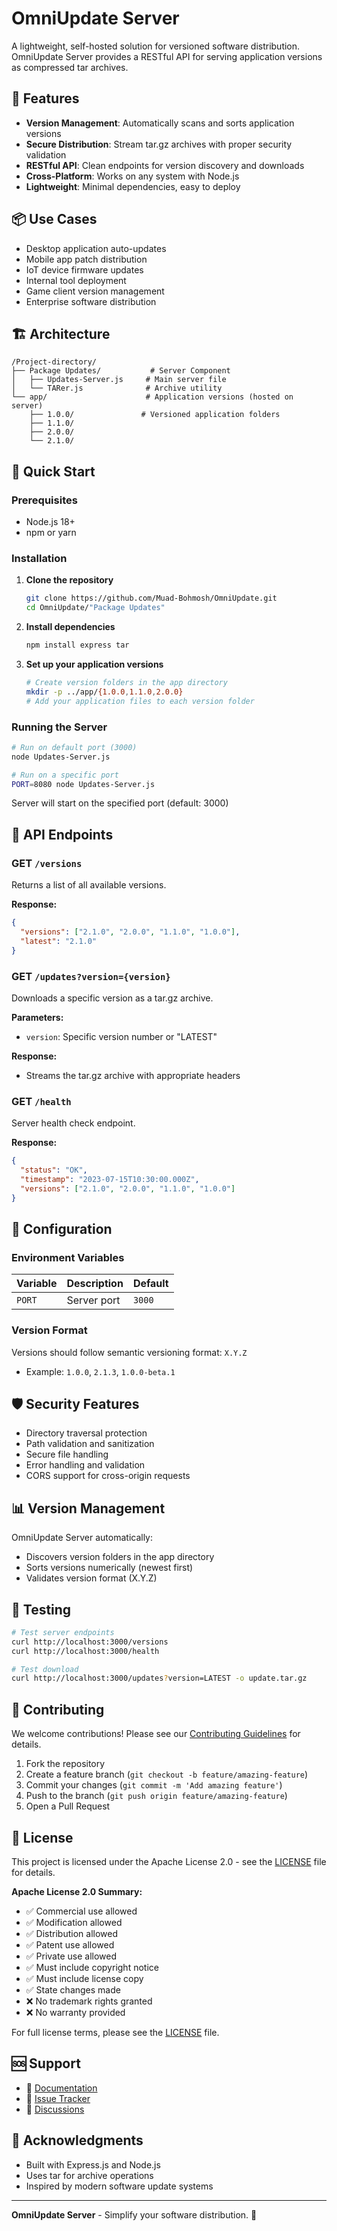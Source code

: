 # OmniUpdate Server

A lightweight, self-hosted solution for versioned software distribution. OmniUpdate Server provides a RESTful API for serving application versions as compressed tar archives.

## 🌟 Features

- **Version Management**: Automatically scans and sorts application versions
- **Secure Distribution**: Stream tar.gz archives with proper security validation
- **RESTful API**: Clean endpoints for version discovery and downloads
- **Cross-Platform**: Works on any system with Node.js
- **Lightweight**: Minimal dependencies, easy to deploy

## 📦 Use Cases

- Desktop application auto-updates
- Mobile app patch distribution
- IoT device firmware updates
- Internal tool deployment
- Game client version management
- Enterprise software distribution

## 🏗️ Architecture

```
/Project-directory/
├── Package Updates/           # Server Component
│   ├── Updates-Server.js     # Main server file
│   └── TARer.js              # Archive utility
└── app/                      # Application versions (hosted on server)
    ├── 1.0.0/               # Versioned application folders
    ├── 1.1.0/
    ├── 2.0.0/
    └── 2.1.0/
```

## 🚀 Quick Start

### Prerequisites

- Node.js 18+
- npm or yarn

### Installation

1. **Clone the repository**
   ```bash
   git clone https://github.com/Muad-Bohmosh/OmniUpdate.git
   cd OmniUpdate/"Package Updates"
   ```

2. **Install dependencies**
   ```bash
   npm install express tar
   ```

3. **Set up your application versions**
   ```bash
   # Create version folders in the app directory
   mkdir -p ../app/{1.0.0,1.1.0,2.0.0}
   # Add your application files to each version folder
   ```

### Running the Server

```bash
# Run on default port (3000)
node Updates-Server.js

# Run on a specific port
PORT=8080 node Updates-Server.js
```

Server will start on the specified port (default: 3000)

## 📡 API Endpoints

### GET `/versions`
Returns a list of all available versions.

**Response:**
```json
{
  "versions": ["2.1.0", "2.0.0", "1.1.0", "1.0.0"],
  "latest": "2.1.0"
}
```

### GET `/updates?version={version}`
Downloads a specific version as a tar.gz archive.

**Parameters:**
- `version`: Specific version number or "LATEST"

**Response:**
- Streams the tar.gz archive with appropriate headers

### GET `/health`
Server health check endpoint.

**Response:**
```json
{
  "status": "OK",
  "timestamp": "2023-07-15T10:30:00.000Z",
  "versions": ["2.1.0", "2.0.0", "1.1.0", "1.0.0"]
}
```

## 🔧 Configuration

### Environment Variables

| Variable | Description | Default |
|----------|-------------|---------|
| `PORT` | Server port | `3000` |

### Version Format

Versions should follow semantic versioning format: `X.Y.Z`
- Example: `1.0.0`, `2.1.3`, `1.0.0-beta.1`

## 🛡️ Security Features

- Directory traversal protection
- Path validation and sanitization
- Secure file handling
- Error handling and validation
- CORS support for cross-origin requests

## 📊 Version Management

OmniUpdate Server automatically:
- Discovers version folders in the app directory
- Sorts versions numerically (newest first)
- Validates version format (X.Y.Z)

## 🧪 Testing

```bash
# Test server endpoints
curl http://localhost:3000/versions
curl http://localhost:3000/health

# Test download
curl http://localhost:3000/updates?version=LATEST -o update.tar.gz
```

## 🤝 Contributing

We welcome contributions! Please see our [Contributing Guidelines](CONTRIBUTING.md) for details.

1. Fork the repository
2. Create a feature branch (`git checkout -b feature/amazing-feature`)
3. Commit your changes (`git commit -m 'Add amazing feature'`)
4. Push to the branch (`git push origin feature/amazing-feature`)
5. Open a Pull Request

## 📝 License

This project is licensed under the Apache License 2.0 - see the [LICENSE](LICENSE) file for details.

**Apache License 2.0 Summary:**
- ✅ Commercial use allowed
- ✅ Modification allowed
- ✅ Distribution allowed
- ✅ Patent use allowed
- ✅ Private use allowed
- ✅ Must include copyright notice
- ✅ Must include license copy
- ✅ State changes made
- ❌ No trademark rights granted
- ❌ No warranty provided

For full license terms, please see the [LICENSE](LICENSE) file.

## 🆘 Support

- 📖 [Documentation](docs/)
- 🐛 [Issue Tracker](https://github.com/Muad-Bohmosh/OmniUpdate/issues)
- 💬 [Discussions](https://github.com/Muad-Bohmosh/OmniUpdate/discussions)

## 🙏 Acknowledgments

- Built with Express.js and Node.js
- Uses tar for archive operations
- Inspired by modern software update systems

---

**OmniUpdate Server** - Simplify your software distribution. 🚀
